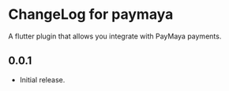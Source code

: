 # ChangeLog for paymaya

A flutter plugin that allows you integrate with PayMaya payments.

## 0.0.1

* Initial release.
